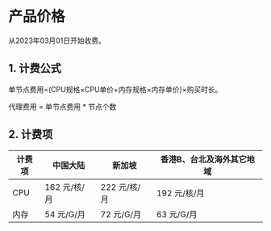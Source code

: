 # 产品价格

从2023年03月01日开始收费。


## 1. 计费公式

单节点费用=(CPU规格×CPU单价+内存规格×内存单价)×购买时长。

代理费用 = 单节点费用 * 节点个数

## 2. 计费项

| 计费项 | 中国大陆 | 新加坡 | 香港B、台北及海外其它地域 |
| ------- | --------- | --------- | --------- | 
| CPU | 162 元/核/月 | 222 元/核/月 | 192 元/核/月 | 
| 内存 | 54 元/G/月 | 72 元/G/月 | 63 元/G/月 | 
